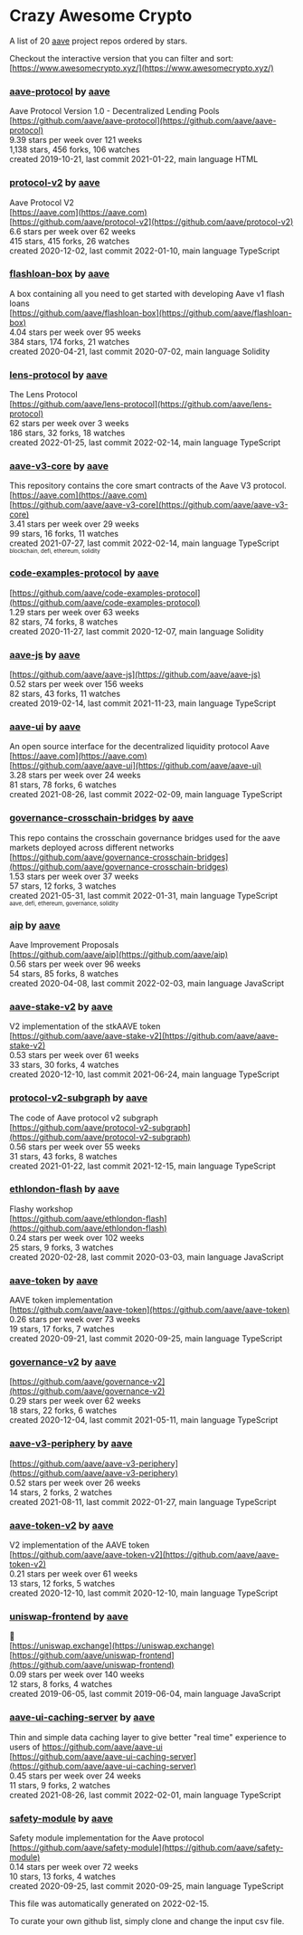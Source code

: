 # Crazy Awesome Crypto
A list of 20 [aave](https://github.com/aave) project repos ordered by stars.  

Checkout the interactive version that you can filter and sort: 
[https://www.awesomecrypto.xyz/](https://www.awesomecrypto.xyz/)  


### [aave-protocol](https://github.com/aave/aave-protocol) by [aave](https://github.com/aave)  
Aave Protocol Version 1.0 - Decentralized Lending Pools  
[https://github.com/aave/aave-protocol](https://github.com/aave/aave-protocol)  
9.39 stars per week over 121 weeks  
1,138 stars, 456 forks, 106 watches  
created 2019-10-21, last commit 2021-01-22, main language HTML  


### [protocol-v2](https://github.com/aave/protocol-v2) by [aave](https://github.com/aave)  
Aave Protocol V2  
[https://aave.com](https://aave.com)  
[https://github.com/aave/protocol-v2](https://github.com/aave/protocol-v2)  
6.6 stars per week over 62 weeks  
415 stars, 415 forks, 26 watches  
created 2020-12-02, last commit 2022-01-10, main language TypeScript  


### [flashloan-box](https://github.com/aave/flashloan-box) by [aave](https://github.com/aave)  
A box containing all you need to get started with developing  Aave v1 flash loans  
[https://github.com/aave/flashloan-box](https://github.com/aave/flashloan-box)  
4.04 stars per week over 95 weeks  
384 stars, 174 forks, 21 watches  
created 2020-04-21, last commit 2020-07-02, main language Solidity  


### [lens-protocol](https://github.com/aave/lens-protocol) by [aave](https://github.com/aave)  
The Lens Protocol  
[https://github.com/aave/lens-protocol](https://github.com/aave/lens-protocol)  
62 stars per week over 3 weeks  
186 stars, 32 forks, 18 watches  
created 2022-01-25, last commit 2022-02-14, main language TypeScript  


### [aave-v3-core](https://github.com/aave/aave-v3-core) by [aave](https://github.com/aave)  
This repository contains the core smart contracts of the Aave V3 protocol.  
[https://aave.com](https://aave.com)  
[https://github.com/aave/aave-v3-core](https://github.com/aave/aave-v3-core)  
3.41 stars per week over 29 weeks  
99 stars, 16 forks, 11 watches  
created 2021-07-27, last commit 2022-02-14, main language TypeScript  
<sub><sup>blockchain, defi, ethereum, solidity</sup></sub>


### [code-examples-protocol](https://github.com/aave/code-examples-protocol) by [aave](https://github.com/aave)  
  
[https://github.com/aave/code-examples-protocol](https://github.com/aave/code-examples-protocol)  
1.29 stars per week over 63 weeks  
82 stars, 74 forks, 8 watches  
created 2020-11-27, last commit 2020-12-07, main language Solidity  


### [aave-js](https://github.com/aave/aave-js) by [aave](https://github.com/aave)  
  
[https://github.com/aave/aave-js](https://github.com/aave/aave-js)  
0.52 stars per week over 156 weeks  
82 stars, 43 forks, 11 watches  
created 2019-02-14, last commit 2021-11-23, main language TypeScript  


### [aave-ui](https://github.com/aave/aave-ui) by [aave](https://github.com/aave)  
An open source interface for the decentralized liquidity protocol Aave  
[https://aave.com](https://aave.com)  
[https://github.com/aave/aave-ui](https://github.com/aave/aave-ui)  
3.28 stars per week over 24 weeks  
81 stars, 78 forks, 6 watches  
created 2021-08-26, last commit 2022-02-09, main language TypeScript  


### [governance-crosschain-bridges](https://github.com/aave/governance-crosschain-bridges) by [aave](https://github.com/aave)  
This repo contains the crosschain governance bridges used for the aave markets deployed across different networks  
[https://github.com/aave/governance-crosschain-bridges](https://github.com/aave/governance-crosschain-bridges)  
1.53 stars per week over 37 weeks  
57 stars, 12 forks, 3 watches  
created 2021-05-31, last commit 2022-01-31, main language TypeScript  
<sub><sup>aave, defi, ethereum, governance, solidity</sup></sub>


### [aip](https://github.com/aave/aip) by [aave](https://github.com/aave)  
Aave Improvement Proposals  
[https://github.com/aave/aip](https://github.com/aave/aip)  
0.56 stars per week over 96 weeks  
54 stars, 85 forks, 8 watches  
created 2020-04-08, last commit 2022-02-03, main language JavaScript  


### [aave-stake-v2](https://github.com/aave/aave-stake-v2) by [aave](https://github.com/aave)  
V2 implementation of the stkAAVE token  
[https://github.com/aave/aave-stake-v2](https://github.com/aave/aave-stake-v2)  
0.53 stars per week over 61 weeks  
33 stars, 30 forks, 4 watches  
created 2020-12-10, last commit 2021-06-24, main language TypeScript  


### [protocol-v2-subgraph](https://github.com/aave/protocol-v2-subgraph) by [aave](https://github.com/aave)  
The code of Aave protocol v2 subgraph   
[https://github.com/aave/protocol-v2-subgraph](https://github.com/aave/protocol-v2-subgraph)  
0.56 stars per week over 55 weeks  
31 stars, 43 forks, 8 watches  
created 2021-01-22, last commit 2021-12-15, main language TypeScript  


### [ethlondon-flash](https://github.com/aave/ethlondon-flash) by [aave](https://github.com/aave)  
Flashy workshop  
[https://github.com/aave/ethlondon-flash](https://github.com/aave/ethlondon-flash)  
0.24 stars per week over 102 weeks  
25 stars, 9 forks, 3 watches  
created 2020-02-28, last commit 2020-03-03, main language JavaScript  


### [aave-token](https://github.com/aave/aave-token) by [aave](https://github.com/aave)  
AAVE token implementation  
[https://github.com/aave/aave-token](https://github.com/aave/aave-token)  
0.26 stars per week over 73 weeks  
19 stars, 17 forks, 7 watches  
created 2020-09-21, last commit 2020-09-25, main language TypeScript  


### [governance-v2](https://github.com/aave/governance-v2) by [aave](https://github.com/aave)  
  
[https://github.com/aave/governance-v2](https://github.com/aave/governance-v2)  
0.29 stars per week over 62 weeks  
18 stars, 22 forks, 6 watches  
created 2020-12-04, last commit 2021-05-11, main language TypeScript  


### [aave-v3-periphery](https://github.com/aave/aave-v3-periphery) by [aave](https://github.com/aave)  
  
[https://github.com/aave/aave-v3-periphery](https://github.com/aave/aave-v3-periphery)  
0.52 stars per week over 26 weeks  
14 stars, 2 forks, 2 watches  
created 2021-08-11, last commit 2022-01-27, main language TypeScript  


### [aave-token-v2](https://github.com/aave/aave-token-v2) by [aave](https://github.com/aave)  
V2 implementation of the AAVE token  
[https://github.com/aave/aave-token-v2](https://github.com/aave/aave-token-v2)  
0.21 stars per week over 61 weeks  
13 stars, 12 forks, 5 watches  
created 2020-12-10, last commit 2020-12-10, main language TypeScript  


### [uniswap-frontend](https://github.com/aave/uniswap-frontend) by [aave](https://github.com/aave)  
🦄  
[https://uniswap.exchange](https://uniswap.exchange)  
[https://github.com/aave/uniswap-frontend](https://github.com/aave/uniswap-frontend)  
0.09 stars per week over 140 weeks  
12 stars, 8 forks, 4 watches  
created 2019-06-05, last commit 2019-06-04, main language JavaScript  


### [aave-ui-caching-server](https://github.com/aave/aave-ui-caching-server) by [aave](https://github.com/aave)  
Thin and simple data caching layer to give better "real time" experience to users of https://github.com/aave/aave-ui  
[https://github.com/aave/aave-ui-caching-server](https://github.com/aave/aave-ui-caching-server)  
0.45 stars per week over 24 weeks  
11 stars, 9 forks, 2 watches  
created 2021-08-26, last commit 2022-02-01, main language TypeScript  


### [safety-module](https://github.com/aave/safety-module) by [aave](https://github.com/aave)  
Safety module implementation for the Aave protocol  
[https://github.com/aave/safety-module](https://github.com/aave/safety-module)  
0.14 stars per week over 72 weeks  
10 stars, 13 forks, 4 watches  
created 2020-09-25, last commit 2020-09-25, main language TypeScript  


This file was automatically generated on 2022-02-15.  

To curate your own github list, simply clone and change the input csv file.  